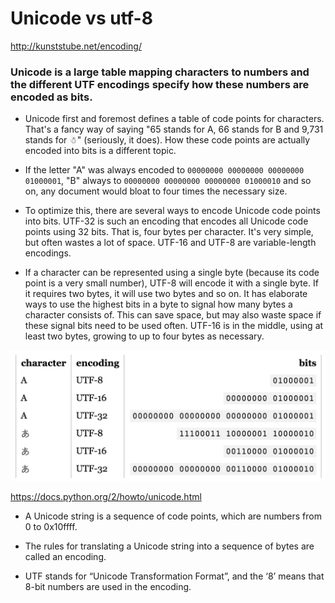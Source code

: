 # Unicode vs utf-8

http://kunststube.net/encoding/

### Unicode is a large table mapping characters to numbers and the different UTF encodings specify how these numbers are encoded as bits.

- Unicode first and foremost defines a table of code points for characters. That's a fancy way of saying "65 stands for A, 66 stands for B and 9,731 stands for ☃" (seriously, it does).  How these code points are actually encoded into bits is a different topic.

- If the letter "A" was always encoded to ```00000000 00000000 00000000 01000001```, "B" always to ```00000000 00000000 00000000 01000010``` and so on, any document would bloat to four times the necessary size.

- To optimize this, there are several ways to encode Unicode code points into bits. UTF-32 is such an encoding that encodes all Unicode code points using 32 bits. That is, four bytes per character. It's very simple, but often wastes a lot of space. UTF-16 and UTF-8 are variable-length encodings.

- If a character can be represented using a single byte (because its code point is a very small number), UTF-8 will encode it with a single byte. If it requires two bytes, it will use two bytes and so on. It has elaborate ways to use the highest bits in a byte to signal how many bytes a character consists of. This can save space, but may also waste space if these signal bits need to be used often. UTF-16 is in the middle, using at least two bytes, growing to up to four bytes as necessary.

![lookup](https://raw.githubusercontent.com/SeanPlusPlus/Notes/master/imgs/utf_lookup.png)

https://docs.python.org/2/howto/unicode.html

- A Unicode string is a sequence of code points, which are numbers from 0 to 0x10ffff.

- The rules for translating a Unicode string into a sequence of bytes are called an encoding.

- UTF stands for “Unicode Transformation Format”, and the ‘8’ means that 8-bit numbers are used in the encoding.
